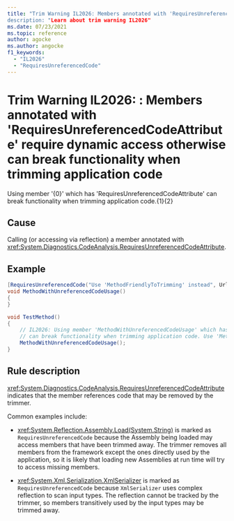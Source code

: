 ```yaml
---
title: "Trim Warning IL2026: Members annotated with 'RequiresUnreferencedCodeAttribute' require dynamic access otherwise can break functionality when trimming application code
description: "Learn about trim warning IL2026"
ms.date: 07/23/2021
ms.topic: reference
author: agocke
ms.author: angocke
f1_keywords:
  - "IL2026"
  - "RequiresUnreferencedCode"
---
```

# Trim Warning IL2026: : Members annotated with 'RequiresUnreferencedCodeAttribute' require dynamic access otherwise can break functionality when trimming application code

Using member '{0}' which has 'RequiresUnreferencedCodeAttribute' can break functionality when trimming application code.{1}{2}

## Cause

Calling (or accessing via reflection) a member annotated with
<xref:System.Diagnostics.CodeAnalysis.RequiresUnreferencedCodeAttribute>.

## Example

```C#
[RequiresUnreferencedCode("Use 'MethodFriendlyToTrimming' instead", Url="http://help/unreferencedcode")]
void MethodWithUnreferencedCodeUsage()
{
}

void TestMethod()
{
    // IL2026: Using member 'MethodWithUnreferencedCodeUsage' which has 'RequiresUnreferencedCodeAttribute'
    // can break functionality when trimming application code. Use 'MethodFriendlyToTrimming' instead. http://help/unreferencedcode
    MethodWithUnreferencedCodeUsage();
}
```

## Rule description

<xref:System.Diagnostics.CodeAnalysis.RequiresUnreferencedCodeAttribute> indicates
that the member references code that may be removed by the trimmer.

Common examples include:

- <xref:System.Reflection.Assembly.Load(System.String)> is marked as `RequiresUnreferencedCode`
because the Assembly being loaded may access members that have been trimmed away. The
trimmer removes all members from the framework except the ones directly used by the
application, so it is likely that loading new Assemblies at run time will try to access
missing members.

- <xref:System.Xml.Serialization.XmlSerializer> is marked as `RequiresUnreferencedCode`
because `XmlSerializer` uses complex reflection to scan input types. The reflection cannot
be tracked by the trimmer, so members transitively used by the input types may be
trimmed away.
